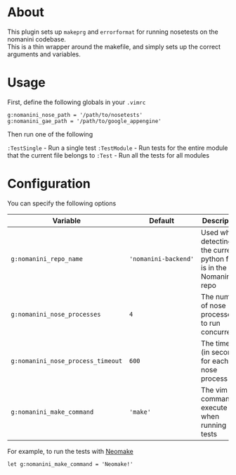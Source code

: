 # About
This plugin sets up `makeprg` and `errorformat` for running nosetests on the nomanini codebase.  
This is a thin wrapper around the makefile, and simply sets up the correct arguments and variables.

# Usage
First, define the following globals in your `.vimrc`

```VimL
g:nomanini_nose_path = '/path/to/nosetests'
g:nomanini_gae_path = '/path/to/google_appengine'
```

Then run one of the following

`:TestSingle` - Run a single test
`:TestModule` - Run tests for the entire module that the current file belongs to
`:Test` - Run all the tests for all modules

# Configuration
You can specify the following options

| Variable                          | Default              | Description                                                            |
| --------------------------------- | -------------------- | ---------------------------------------------------------------------- |
| `g:nomanini_repo_name`            | `'nomanini‑backend'` | Used when detecting if the current python file is in the Nomanini repo |
| `g:nomanini_nose_processes`       | `4`                  | The number of nose processes to run concurrently                       |
| `g:nomanini_nose_process_timeout` | `600`                | The timeout (in seconds) for each nose process                         |
| `g:nomanini_make_command`         | `'make'`             | The vim command to execute when running tests                          |
 
For example, to run the tests with [Neomake](https://github.com/benekastah/neomake)

```VimL
let g:nomanini_make_command = 'Neomake!'
```
